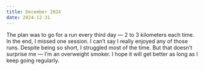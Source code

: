 ```yaml
---
title: December 2024
date: 2024-12-31
---
```

The plan was to go for a run every third day — 2 to 3 kilometers each time. In the end, I missed one session. I can’t say I really enjoyed any of those runs. Despite being so short, I struggled most of the time. But that doesn’t surprise me — I’m an overweight smoker. I hope it will get better as long as I keep going regularly. 
<!-- excerpt -->
